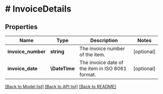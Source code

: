 # # InvoiceDetails

## Properties

Name | Type | Description | Notes
------------ | ------------- | ------------- | -------------
**invoice_number** | **string** | The invoice number of the item. | [optional]
**invoice_date** | **\DateTime** | The invoice date of the item in ISO 8061 format. | [optional]

[[Back to Model list]](../../README.md#models) [[Back to API list]](../../README.md#endpoints) [[Back to README]](../../README.md)

